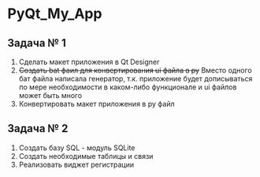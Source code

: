 # PyQt_My_App

## Задача № 1 
1. Сделать макет приложения в Qt Designer 
2. ~~Создать bat фаил для конвертирования ui файла в py~~
Вместо одного бат файла написала генератор, т.к. приложение будет дописываться по мере необходимости 
в каком-либо функционале и ui файлов может быть много
3. Конвертировать макет приложения в ру файл

## Задача № 2
1. Создать базу SQL - модуль SQLite
2. Создать необходимые таблицы и связи 
3. Реализовать виджет регистрации